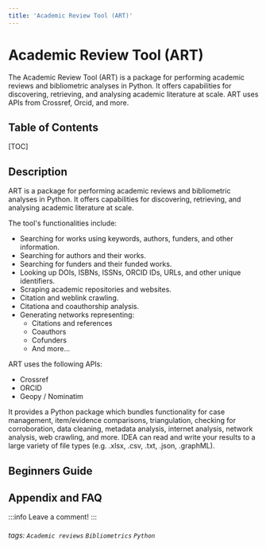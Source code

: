 ```yaml
---
title: 'Academic Review Tool (ART)'
---
```


Academic Review Tool (ART)
===

The Academic Review Tool (ART) is a package for performing academic reviews and bibliometric analyses in Python. It offers capabilities for discovering, retrieving, and analysing academic literature at scale. ART uses APIs from Crossref, Orcid, and more.

## Table of Contents

[TOC]


## **Description**

ART is a package for performing academic reviews and bibliometric analyses in Python. It offers capabilities for discovering, retrieving, and analysing academic literature at scale.

The tool's functionalities include:
* Searching for works using keywords, authors, funders, and other information.
* Searching for authors and their works.
* Searching for funders and their funded works.
* Looking up DOIs, ISBNs, ISSNs, ORCID IDs, URLs, and other unique identifiers.
* Scraping academic repositories and websites.
* Citation and weblink crawling.
* Citationa and coauthorship analysis.
* Generating networks representing:
    * Citations and references
    * Coauthors
    * Cofunders
    * And more...

ART uses the following APIs:
* Crossref
* ORCID
* Geopy / Nominatim



It provides a Python package which bundles functionality for case management, item/evidence comparisons, triangulation, checking for corroboration, data cleaning, metadata analysis, internet analysis, network analysis, web crawling, and more. IDEA can read and write your results to a large variety of file types (e.g. .xlsx, .csv, .txt, .json, .graphML).

## Beginners Guide




## Appendix and FAQ

:::info
Leave a comment!
:::

###### tags: `Academic reviews` `Bibliometrics` `Python`


